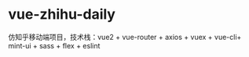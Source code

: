 # vue-zhihu-daily
仿知乎移动端项目，技术栈：vue2 + vue-router + axios + vuex + vue-cli+ mint-ui + sass + flex + eslint
